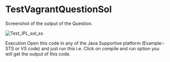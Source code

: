 # TestVagrantQuestionSol
Screenshot of the output of the Question.


![Test_IPL_sol_ss](https://user-images.githubusercontent.com/70750865/201024100-c0ab73c6-11eb-4862-bac8-bac7633d0491.png)

Execution
Open this code in any of the Java Supportive platform (Example:- STS or VS code) and just run this i.e. Click on compile and run option you will get the output of this code.
